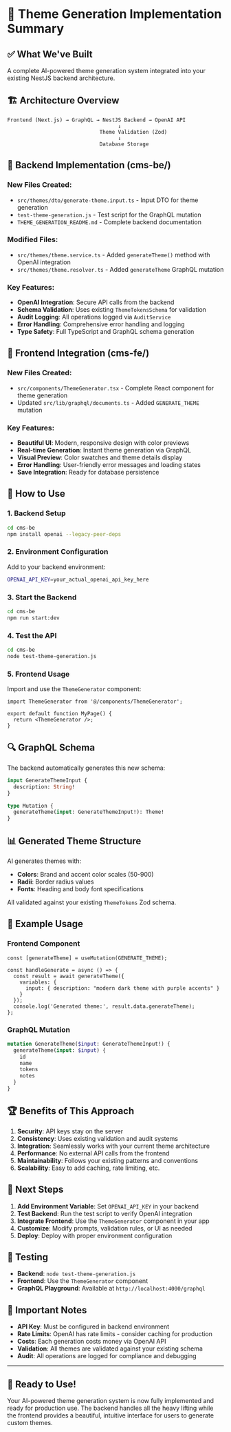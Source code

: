 # 🎨 Theme Generation Implementation Summary

## ✅ **What We've Built**

A complete AI-powered theme generation system integrated into your existing NestJS backend architecture.

## 🏗️ **Architecture Overview**

```
Frontend (Next.js) → GraphQL → NestJS Backend → OpenAI API
                                    ↓
                              Theme Validation (Zod)
                                    ↓
                              Database Storage
```

## 🔧 **Backend Implementation (cms-be/)**

### New Files Created:
- `src/themes/dto/generate-theme.input.ts` - Input DTO for theme generation
- `test-theme-generation.js` - Test script for the GraphQL mutation
- `THEME_GENERATION_README.md` - Complete backend documentation

### Modified Files:
- `src/themes/theme.service.ts` - Added `generateTheme()` method with OpenAI integration
- `src/themes/theme.resolver.ts` - Added `generateTheme` GraphQL mutation

### Key Features:
- **OpenAI Integration**: Secure API calls from the backend
- **Schema Validation**: Uses existing `ThemeTokensSchema` for validation
- **Audit Logging**: All operations logged via `AuditService`
- **Error Handling**: Comprehensive error handling and logging
- **Type Safety**: Full TypeScript and GraphQL schema generation

## 🎯 **Frontend Integration (cms-fe/)**

### New Files Created:
- `src/components/ThemeGenerator.tsx` - Complete React component for theme generation
- Updated `src/lib/graphql/documents.ts` - Added `GENERATE_THEME` mutation

### Key Features:
- **Beautiful UI**: Modern, responsive design with color previews
- **Real-time Generation**: Instant theme generation via GraphQL
- **Visual Preview**: Color swatches and theme details display
- **Error Handling**: User-friendly error messages and loading states
- **Save Integration**: Ready for database persistence

## 🚀 **How to Use**

### 1. **Backend Setup**
```bash
cd cms-be
npm install openai --legacy-peer-deps
```

### 2. **Environment Configuration**
Add to your backend environment:
```bash
OPENAI_API_KEY=your_actual_openai_api_key_here
```

### 3. **Start the Backend**
```bash
cd cms-be
npm run start:dev
```

### 4. **Test the API**
```bash
cd cms-be
node test-theme-generation.js
```

### 5. **Frontend Usage**
Import and use the `ThemeGenerator` component:
```tsx
import ThemeGenerator from '@/components/ThemeGenerator';

export default function MyPage() {
  return <ThemeGenerator />;
}
```

## 🔍 **GraphQL Schema**

The backend automatically generates this new schema:
```graphql
input GenerateThemeInput {
  description: String!
}

type Mutation {
  generateTheme(input: GenerateThemeInput!): Theme!
}
```

## 📊 **Generated Theme Structure**

AI generates themes with:
- **Colors**: Brand and accent color scales (50-900)
- **Radii**: Border radius values  
- **Fonts**: Heading and body font specifications

All validated against your existing `ThemeTokens` Zod schema.

## 🎨 **Example Usage**

### Frontend Component
```tsx
const [generateTheme] = useMutation(GENERATE_THEME);

const handleGenerate = async () => {
  const result = await generateTheme({
    variables: { 
      input: { description: "modern dark theme with purple accents" } 
    }
  });
  console.log('Generated theme:', result.data.generateTheme);
};
```

### GraphQL Mutation
```graphql
mutation GenerateTheme($input: GenerateThemeInput!) {
  generateTheme(input: $input) {
    id
    name
    tokens
    notes
  }
}
```

## 🏆 **Benefits of This Approach**

1. **Security**: API keys stay on the server
2. **Consistency**: Uses existing validation and audit systems
3. **Integration**: Seamlessly works with your current theme architecture
4. **Performance**: No external API calls from the frontend
5. **Maintainability**: Follows your existing patterns and conventions
6. **Scalability**: Easy to add caching, rate limiting, etc.

## 🔄 **Next Steps**

1. **Add Environment Variable**: Set `OPENAI_API_KEY` in your backend
2. **Test Backend**: Run the test script to verify OpenAI integration
3. **Integrate Frontend**: Use the `ThemeGenerator` component in your app
4. **Customize**: Modify prompts, validation rules, or UI as needed
5. **Deploy**: Deploy with proper environment configuration

## 🧪 **Testing**

- **Backend**: `node test-theme-generation.js`
- **Frontend**: Use the `ThemeGenerator` component
- **GraphQL Playground**: Available at `http://localhost:4000/graphql`

## 🚨 **Important Notes**

- **API Key**: Must be configured in backend environment
- **Rate Limits**: OpenAI has rate limits - consider caching for production
- **Costs**: Each generation costs money via OpenAI API
- **Validation**: All themes are validated against your existing schema
- **Audit**: All operations are logged for compliance and debugging

---

## 🎉 **Ready to Use!**

Your AI-powered theme generation system is now fully implemented and ready for production use. The backend handles all the heavy lifting while the frontend provides a beautiful, intuitive interface for users to generate custom themes.
